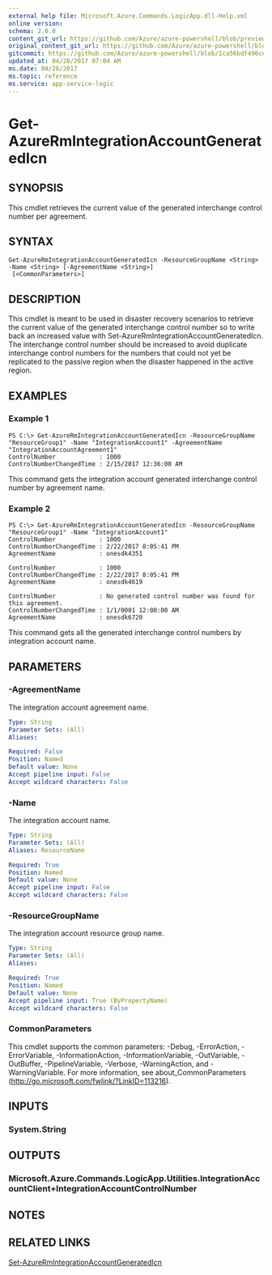 ```yaml
---
external help file: Microsoft.Azure.Commands.LogicApp.dll-Help.xml
online version:
schema: 2.0.0
content_git_url: https://github.com/Azure/azure-powershell/blob/preview/src/ResourceManager/LogicApp/Commands.LogicApp/help/Get-AzureRmIntegrationAccountGeneratedIcn.md
original_content_git_url: https://github.com/Azure/azure-powershell/blob/preview/src/ResourceManager/LogicApp/Commands.LogicApp/help/Get-AzureRmIntegrationAccountGeneratedIcn.md
gitcommit: https://github.com/Azure/azure-powershell/blob/1ca56bdf496ceea674015cdd3e677e1d1ac3a143
updated_at: 04/28/2017 07:04 AM
ms.date: 04/28/2017
ms.topic: reference
ms.service: app-service-logic
---
```


# Get-AzureRmIntegrationAccountGeneratedIcn

## SYNOPSIS
This cmdlet retrieves the current value of the generated interchange control number per agreement.

## SYNTAX

```
Get-AzureRmIntegrationAccountGeneratedIcn -ResourceGroupName <String> -Name <String> [-AgreementName <String>]
 [<CommonParameters>]
```

## DESCRIPTION
This cmdlet is meant to be used in disaster recovery scenarios to retrieve the current value of the generated interchange control number so to write back an increased value with Set-AzureRmIntegrationAccountGeneratedIcn.
The interchange control number should be increased to avoid duplicate interchange control numbers for the numbers that could not yet be replicated to the passive region when the disaster happened in the active region.

## EXAMPLES

### Example 1
```
PS C:\> Get-AzureRmIntegrationAccountGeneratedIcn -ResourceGroupName "ResourceGroup1" -Name "IntegrationAccount1" -AgreementName "IntegrationAccountAgreement1"
ControlNumber            : 1000
ControlNumberChangedTime : 2/15/2017 12:36:00 AM
```

This command gets the integration account generated interchange control number by agreement name.

### Example 2
```
PS C:\> Get-AzureRmIntegrationAccountGeneratedIcn -ResourceGroupName "ResourceGroup1" -Name "IntegrationAccount1"
ControlNumber            : 1000
ControlNumberChangedTime : 2/22/2017 8:05:41 PM
AgreementName            : onesdk4351

ControlNumber            : 1000
ControlNumberChangedTime : 2/22/2017 8:05:41 PM
AgreementName            : onesdk4619

ControlNumber            : No generated control number was found for this agreement.
ControlNumberChangedTime : 1/1/0001 12:00:00 AM
AgreementName            : onesdk6720
```

This command gets all the generated interchange control numbers by integration account name.

## PARAMETERS

### -AgreementName
The integration account agreement name.

```yaml
Type: String
Parameter Sets: (All)
Aliases: 

Required: False
Position: Named
Default value: None
Accept pipeline input: False
Accept wildcard characters: False
```

### -Name
The integration account name.

```yaml
Type: String
Parameter Sets: (All)
Aliases: ResourceName

Required: True
Position: Named
Default value: None
Accept pipeline input: False
Accept wildcard characters: False
```

### -ResourceGroupName
The integration account resource group name.

```yaml
Type: String
Parameter Sets: (All)
Aliases: 

Required: True
Position: Named
Default value: None
Accept pipeline input: True (ByPropertyName)
Accept wildcard characters: False
```

### CommonParameters
This cmdlet supports the common parameters: -Debug, -ErrorAction, -ErrorVariable, -InformationAction, -InformationVariable, -OutVariable, -OutBuffer, -PipelineVariable, -Verbose, -WarningAction, and -WarningVariable. For more information, see about_CommonParameters (http://go.microsoft.com/fwlink/?LinkID=113216).

## INPUTS

### System.String

## OUTPUTS

### Microsoft.Azure.Commands.LogicApp.Utilities.IntegrationAccountClient+IntegrationAccountControlNumber

## NOTES

## RELATED LINKS

[Set-AzureRmIntegrationAccountGeneratedIcn](./Set-AzureRmIntegrationAccountGeneratedIcn.md)

